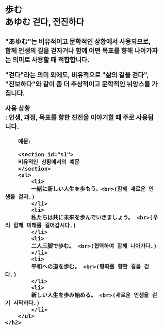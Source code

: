 <!DOCTYPE html>
<html lang="en">
<head>
    <meta charset="UTF-8">
    <meta name="viewport" content="width=device-width, initial-scale=1.0">
    <title>Document</title>
    <style>
        #s1 {
            margin-top: 20px;
        }
        div {
            margin-top: 20px;
        }
        li {
            padding: 0px 5px 20px;
        }
    </style>
</head>
<body>
    <h1>歩む
        <section id="s0">あゆむ
            걷다, 전진하다
        </section>
    </h1>
    <h2>
        <div>
            "あゆむ"는 비유적이고 문학적인 상황에서 사용되므로,<br>함께 인생의 길을 걷자거나 함께 어떤 목표를 향해 나아가자는 의미로 사용할 때 적합합니다.
        </div>
        <div>
            "걷다"라는 의미 외에도, 비유적으로 "삶의 길을 걷다", "진보하다"와 같이 좀 더 추상적이고 문학적인 뉘앙스를 가집니다.
        </div>
        <div>
            사용 상황<br>: 인생, 과정, 목표를 향한 진전을 이야기할 때 주로 사용됩니다.
        </div>
        
        예문:
        
        <section id="s1">
        비유적인 상황에서의 예문
        </section>
        <ul>
            <li>
            一緒に新しい人生を歩もう。<br>(함께 새로운 인생을 걷자.)
            </li>
            <li>
            私たちは共に未来を歩んでいきましょう。 <br>(우리 함께 미래를 걸어갑시다.)
            </li>
            <li>
            二人三脚で歩む。 <br>(협력하여 함께 나아가다.)
            </li>
            <li>
            平和への道を歩む。 <br>(평화를 향한 길을 걷다.)
            </li>
            <li>
            新しい人生を歩み始める。 <br>(새로운 인생을 걷기 시작하다.)
            </li>
        </ul>
    </h2>
</body>
</html>
